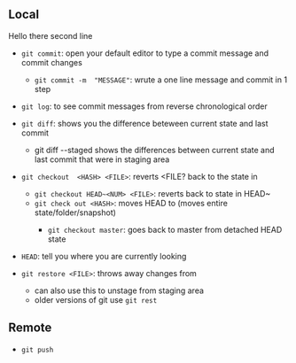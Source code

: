 ## Local
Hello there
second line
- `git commit`: open your default editor to type a commit message and commit changes
	- `git commit -m  "MESSAGE"`: wrute a one line message and commit in 1 step
- `git log`: to see commit messages from reverse chronological order
- `git diff`: shows you the difference beteween current state and last commit
	- git diff --staged shows the differences between current state and last commit that were in staging area

- `git checkout  <HASH> <FILE>`: reverts <FILE? back to the state in <HASH>
	- `git checkout HEAD~<NUM> <FILE>`: reverts <FILE> back to state in HEAD~<NUM>
	- `git check out <HASH>`: moves HEAD to <HASH> (moves entire state/folder/snapshot)
		- `git checkout master`: goes back to master from detached HEAD state
- `HEAD`: tell you where you are currently looking
- `git restore <FILE>`: throws away changes from <FILE>
	- can also use this to unstage from staging area
	- older versions of git use `git rest`
## Remote
- `git push`

